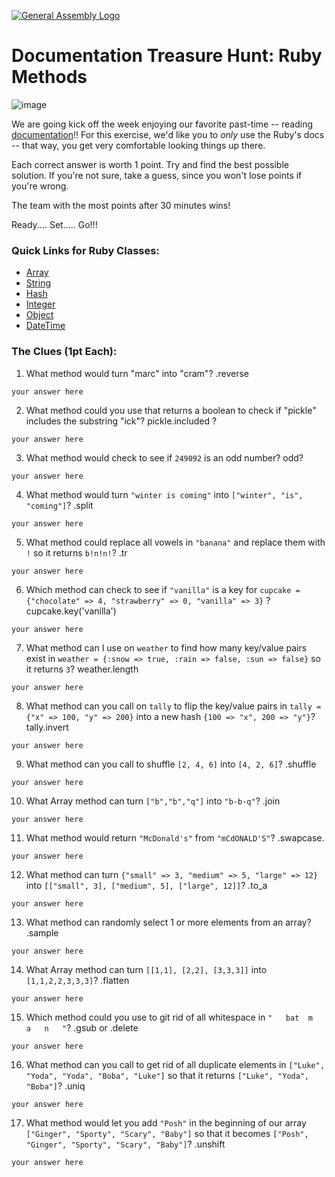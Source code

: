 [![General Assembly Logo](https://camo.githubusercontent.com/1a91b05b8f4d44b5bbfb83abac2b0996d8e26c92/687474703a2f2f692e696d6775722e636f6d2f6b6538555354712e706e67)](https://generalassemb.ly/education/web-development-immersive)

# Documentation Treasure Hunt: Ruby Methods

![image](http://www.nothomesyndrome.com/uploads/2/1/0/0/21007102/281547392.jpg?405)

We are going kick off the week enjoying our favorite past-time -- reading [ documentation](http://ruby-doc.org/)!!
For this exercise, we'd like you to _only_ use the Ruby's docs -- that way, you get
very comfortable looking things up there.

Each correct answer is worth 1 point. Try and find the best possible solution. If you're not sure, take a guess, since you won't lose points if you're wrong.

The team with the most points after 30 minutes wins!

Ready.... Set..... Go!!!

### Quick Links for Ruby Classes:
- [Array](http://ruby-doc.org/core-2.3.0/Array.html)
- [String](http://ruby-doc.org/core-2.3.0/String.html)
- [Hash](http://ruby-doc.org/core-2.3.0/Hash.html)
- [Integer](http://ruby-doc.org/core-2.3.0/Integer.html)
- [Object](http://ruby-doc.org/core-2.3.0/Object.html)
- [DateTime](http://ruby-doc.org/stdlib-2.3.0/libdoc/date/rdoc/DateTime.html)

### The Clues (1pt Each):

1.   What method would turn "marc" into "cram"?
.reverse
  ```
  your answer here
  ```

2.   What method could you use that returns a boolean to check if "pickle" includes the substring "ick"?
pickle.included ?
  ```
  your answer here
  ```

3.  What method would check to see if `249092` is an odd number?
odd?
  ```
  your answer here
  ```

4.   What method would turn `"winter is coming"` into `["winter", "is", "coming"]`?
.split
  ```
  your answer here
  ```

5.   What method could replace all vowels in `"banana"` and replace them with `!` so it returns `b!n!n!`?
.tr
  ```
  your answer here
  ```

6.  Which method can check to see if `"vanilla"` is a key for `cupcake = {"chocolate" => 4, "strawberry" => 0, "vanilla" => 3}` ?
cupcake.key('vanilla')
  ```
  your answer here
  ```

7.   What method can I use on `weather` to find how many key/value pairs exist in `weather = {:snow => true, :rain => false, :sun => false}` so it returns `3`?
weather.length
  ```
  your answer here
  ```

8.  What method can you call on `tally` to flip the key/value pairs in `tally = {"x" => 100, "y" => 200}` into  a new hash `{100 => "x", 200 => "y"}`?
tally.invert
  ```
  your answer here
  ```

9.   What method can you call to shuffle `[2, 4, 6]` into `[4, 2, 6]`?
.shuffle
  ```
  your answer here
  ```

10.  What Array method can turn `["b","b","q"]` into `"b-b-q"`?
.join
  ```
  your answer here
  ```

11.   What method would return `"McDonald's"` from `"mCdONALD'S"`?
.swapcase.
  ```
  your answer here
  ```

12.   What method can turn `{"small" => 3, "medium" => 5, "large" => 12}` into `[["small", 3], ["medium", 5], ["large", 12]]`?
.to_a
  ```
  your answer here
  ```

13.   What method can randomly select 1 or more elements from an array?
.sample
  ```
  your answer here
  ```

14. What Array method can turn `[[1,1], [2,2], [3,3,3]]` into `[1,1,2,2,3,3,3]`?
.flatten
  ```
  your answer here
  ```
15. Which method could you use to git rid of all whitespace in `"   bat  m   a   n   "`?
.gsub or .delete
  ```
  your answer here
  ```

16. What method can you call to get rid of all duplicate elements in `["Luke", "Yoda", "Yoda", "Boba", "Luke"]` so that it returns `["Luke", "Yoda", "Boba"]`?
.uniq
  ```
  your answer here
  ```

17. What method would let you add `"Posh"` in the beginning of our array `["Ginger", "Sporty", "Scary", "Baby"]` so that it becomes `["Posh", "Ginger", "Sporty", "Scary", "Baby"]`?
.unshift
  ```
  your answer here
  ```
